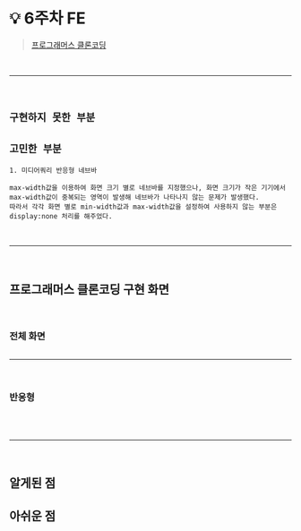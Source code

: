 # 💡 **6주차 FE**

> [프로그래머스 클론코딩](https://programmers.co.kr/?utm_source=google&utm_medium=cpc&utm_campaign=brand_prgms_pc&gclid=CjwKCAiAwomeBhBWEiwAM43YIJiHepkMDSrg1XtsQjWCyu3ik3_xxAnskof8VS_8SRKQRf2WzA9jNRoCrKMQAvD_BwE)
> 
> 
<br>
<hr>
<br>

## **`구현하지 못한 부분`**

## **`고민한 부분`**
    1. 미디어쿼리 반응형 네브바

    max-width값을 이용하여 화면 크기 별로 네브바를 지정했으나, 화면 크기가 작은 기기에서 max-width값이 중복되는 영역이 발생해 네브바가 나타나지 않는 문제가 발생했다.
    따라서 각각 화면 별로 min-width값과 max-width값을 설정하여 사용하지 않는 부분은 display:none 처리를 해주었다.

<br>
<hr>
<br>

## 프로그래머스 클론코딩 구현 화면

<br>

### **전체 화면**

<img src="">

<hr>
<br>

### **반응형**

<br>

<br>
<hr>
<br>

## 알게된 점


## 아쉬운 점
